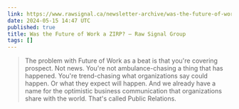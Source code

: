 ```yaml
---
link: https://www.rawsignal.ca/newsletter-archive/was-the-future-of-work-a-zirp
date: 2024-05-15 14:47 UTC
published: true
title: Was the Future of Work a ZIRP? — Raw Signal Group
tags: []
---
```


> The problem with Future of Work as a beat is that you're covering prospect. Not news. You're not ambulance-chasing a thing that has happened. You're trend-chasing what organizations say could happen. Or what they expect will happen. And we already have a name for the optimistic business communication that organizations share with the world. That's called Public Relations.
